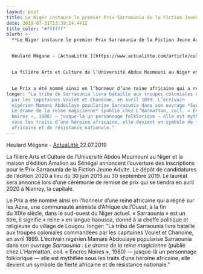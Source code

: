 ```yaml
---
layout: post
title: Le Niger instaure le premier Prix Sarraounia de la Fiction Jeune Adulte
date: 2019-07-31T13:39:24.441Z
title_color: "#ffffff"
blurb: >-
  **Le Niger instaure le premier Prix Sarraounia de la Fiction Jeune Adulte**


  Heulard Mégane - [ActuaLitté ](https://www.actualitte.com/article/culture-arts-lettres/le-niger-instaure-le-premier-prix-sarraounia-de-la-fiction-jeune-adulte/95943)22.07.2019


  La filière Arts et Culture de l’Université Abdou Moumouni au Niger et la maison d’édition Amalion au Sénégal annoncent l’ouverture des inscriptions pour le Prix Sarraounia de la Fiction Jeune Adulte. Le dépôt de candidatures de l’édition 2020 a lieu du 30 juin 2019 au 30 septembre 2019. Le lauréat sera annoncé lors d’une cérémonie de remise de prix qui se tiendra en avril 2020 à Niamey, la capitale.


  Le Prix a été nommé ainsi en l’honneur d’une reine africaine qui a régné sur les Azna, une communauté animiste d’Afrique de l’Ouest, à la fin du XIXe siècle, dans le sud-ouest du Niger actuel. « Sarraounia » est un titre, il signifie « reine » en langue haoussa, donné à la cheffe politique et religieuse du village de Lougou.
longer: "La tribu de Sarraounia livra bataille aux troupes coloniales commandées
  par les capitaines Voulet et Chanoine, en avril 1899. L’écrivain
  nigérien Mamani Abdoulaye popularise Sarraounia dans son ouvrage *Sarraounia :
  Le drame de la reine magicienne* (publié chez L’Harmattan, coll. « Encres
  Noires », 1980) — jusque-là un personnage folklorique — elle est mythifiée
  sous les traits d’une héroïne africaine, elle devient un symbole de fierté
  africaine et de résistance nationale."
---
```

Heulard Mégane - [ActuaLitté ](https://www.actualitte.com/article/culture-arts-lettres/le-niger-instaure-le-premier-prix-sarraounia-de-la-fiction-jeune-adulte/95943)22.07.2019

La filière Arts et Culture de l’Université Abdou Moumouni au Niger et la maison d’édition Amalion au Sénégal annoncent l’ouverture des inscriptions pour le Prix Sarraounia de la Fiction Jeune Adulte. Le dépôt de candidatures de l’édition 2020 a lieu du 30 juin 2019 au 30 septembre 2019. Le lauréat sera annoncé lors d’une cérémonie de remise de prix qui se tiendra en avril 2020 à Niamey, la capitale.

<!--more-->

Le Prix a été nommé ainsi en l’honneur d’une reine africaine qui a régné sur les Azna, une communauté animiste d’Afrique de l’Ouest, à la fin du XIXe siècle, dans le sud-ouest du Niger actuel. « Sarraounia » est un titre, il signifie « reine » en langue haoussa, donné à la cheffe politique et religieuse du village de Lougou.
longer: "La tribu de Sarraounia livra bataille aux troupes coloniales commandées par les capitaines Voulet et Chanoine, en avril 1899. L’écrivain nigérien Mamani Abdoulaye popularise Sarraounia dans son ouvrage *Sarraounia : Le drame de la reine magicienne* (publié chez L’Harmattan, coll. « Encres Noires », 1980) — jusque-là un personnage folklorique — elle est mythifiée sous les traits d’une héroïne africaine, elle devient un symbole de fierté africaine et de résistance nationale."